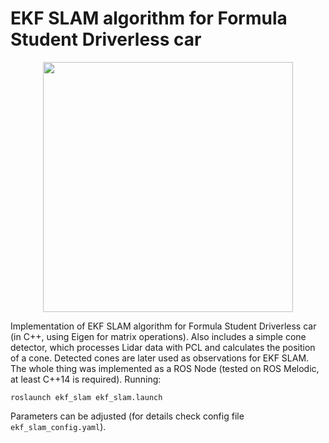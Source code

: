 # EKF SLAM algorithm for Formula Student Driverless car

<p align="center">
  <img src=".github/ekf_slam_demo.gif" height="400" />
</p>

Implementation of EKF SLAM algorithm for Formula Student Driverless car (in C++, using Eigen for matrix operations). Also includes a simple cone detector, which processes Lidar data with PCL and calculates the position of a cone. Detected cones are later used as observations for EKF SLAM. The whole thing was implemented as a ROS Node (tested on ROS Melodic, at least C++14 is required). Running:
```
roslaunch ekf_slam ekf_slam.launch
```
Parameters can be adjusted (for details check config file `ekf_slam_config.yaml`).